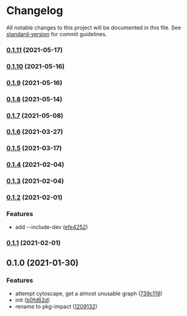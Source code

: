 # Changelog

All notable changes to this project will be documented in this file. See [standard-version](https://github.com/conventional-changelog/standard-version) for commit guidelines.

### [0.1.11](https://github.com/BlackGlory/sse-cat/compare/v0.1.10...v0.1.11) (2021-05-17)

### [0.1.10](https://github.com/BlackGlory/sse-cat/compare/v0.1.9...v0.1.10) (2021-05-16)

### [0.1.9](https://github.com/BlackGlory/sse-cat/compare/v0.1.8...v0.1.9) (2021-05-16)

### [0.1.8](https://github.com/BlackGlory/sse-cat/compare/v0.1.7...v0.1.8) (2021-05-14)

### [0.1.7](https://github.com/BlackGlory/sse-cat/compare/v0.1.6...v0.1.7) (2021-05-08)

### [0.1.6](https://github.com/BlackGlory/sse-cat/compare/v0.1.5...v0.1.6) (2021-03-27)

### [0.1.5](https://github.com/BlackGlory/sse-cat/compare/v0.1.4...v0.1.5) (2021-03-17)

### [0.1.4](https://github.com/BlackGlory/sse-cat/compare/v0.1.3...v0.1.4) (2021-02-04)

### [0.1.3](https://github.com/BlackGlory/sse-cat/compare/v0.1.2...v0.1.3) (2021-02-04)

### [0.1.2](https://github.com/BlackGlory/sse-cat/compare/v0.1.1...v0.1.2) (2021-02-01)


### Features

* add --include-dev ([efe4252](https://github.com/BlackGlory/sse-cat/commit/efe4252ba2e46a1d50651f9cd04e07b43c8d26bd))

### [0.1.1](https://github.com/BlackGlory/sse-cat/compare/v0.1.0...v0.1.1) (2021-02-01)

## 0.1.0 (2021-01-30)


### Features

* attempt cytoscape, get a almost unusable graph ([739c119](https://github.com/BlackGlory/sse-cat/commit/739c1191e0cce7399de0655a3c78051d8ef1c617))
* init ([b0fd62d](https://github.com/BlackGlory/sse-cat/commit/b0fd62dbf5f788659044e4df3125c074e88873b6))
* rename to pkg-impact ([1209132](https://github.com/BlackGlory/sse-cat/commit/120913210079450133ed164316873a884333e24e))
